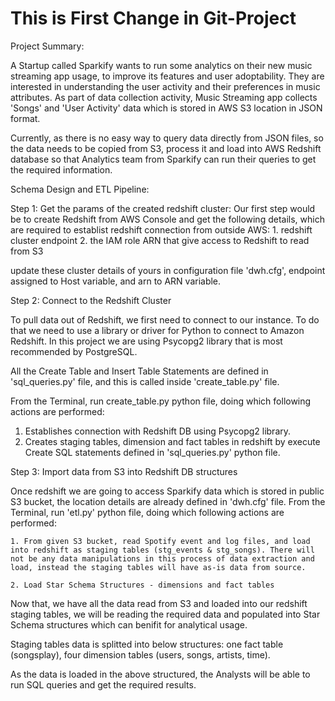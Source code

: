 # This is First Change in Git-Project

Project Summary:

A Startup called Sparkify wants to run some analytics on their new music streaming app usage, to improve its features and user adoptability. They are interested in understanding the user activity and their preferences in music attributes.
As part of data collection activity, Music Streaming app collects 'Songs' and 'User Activity' data which is stored in AWS S3 location in JSON format.

Currently, as there is no easy way to query data directly from JSON files, so the data needs to be copied from S3, process it and load into AWS Redshift database so that Analytics team from Sparkify can run their queries to get the required information.

Schema Design and ETL Pipeline:

Step 1: Get the params of the created redshift cluster:
Our first step would be to create Redshift from AWS Console and get the following details, which are required to establist redshift connection from outside AWS:
	1. redshift cluster endpoint
	2. the IAM role ARN that give access to Redshift to read from S3

update these cluster details of yours in configuration file 'dwh.cfg', endpoint assigned to Host variable, and arn to ARN variable.

Step 2: Connect to the Redshift Cluster

To pull data out of Redshift, we first need to connect to our instance. To do that we need to use a library or driver for Python to connect to Amazon Redshift. In this project we are using Psycopg2 library that is most recommended by PostgreSQL.

All the Create Table and Insert Table Statements are defined in 'sql_queries.py' file, and this is called inside 'create_table.py' file. 

From the Terminal, run create_table.py python file, doing which following actions are performed:
1. Establishes connection with Redshift DB using Psycopg2 library.
2. Creates staging tables, dimension and fact tables in redshift by execute Create SQL statements defined in 'sql_queries.py' python file.

Step 3: Import data from S3 into Redshift DB structures

Once redshift we are going to access Sparkify data which is stored in public S3 bucket, the location details are already defined in 'dwh.cfg' file.
From the Terminal, run 'etl.py' python file, doing which following actions are performed:

    1. From given S3 bucket, read Spotify event and log files, and load into redshift as staging tables (stg_events & stg_songs). There will not be any data manipulations in this process of data extraction and load, instead the staging tables will have as-is data from source.

    2. Load Star Schema Structures - dimensions and fact tables

Now that, we have all the data read from S3 and loaded into our redshift staging tables, we will be reading the required data and populated into Star Schema structures which can benifit for analytical usage.

Staging tables data is splitted into below structures:
one fact table (songsplay), four dimension tables (users, songs, artists, time). 

As the data is loaded in the above structured, the Analysts will be able to run SQL queries and get the required results.
